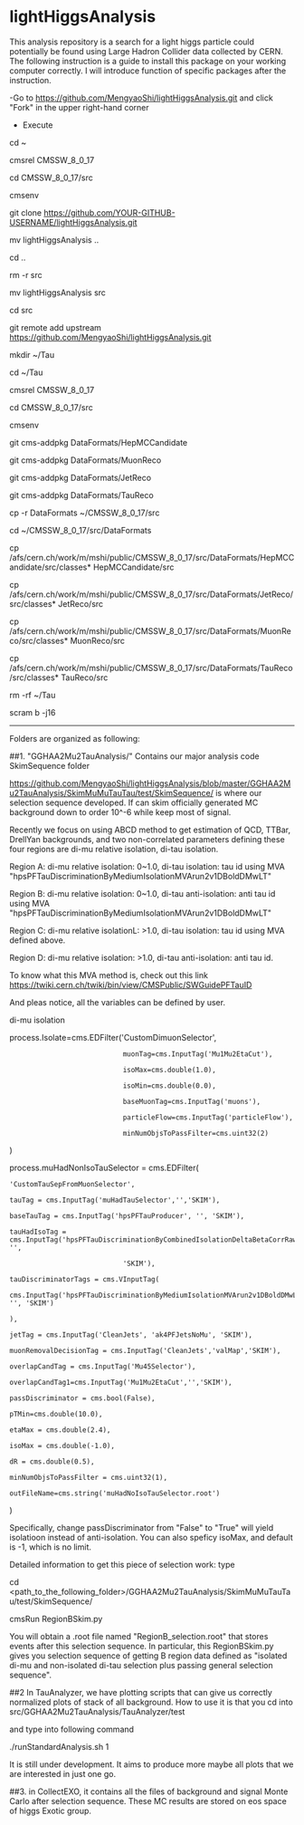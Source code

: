 # lightHiggsAnalysis

This analysis repository is a search for a light higgs particle could potentially be found using Large Hadron Collider data collected by CERN. The following instruction is a guide to install this package on your working computer correctly. I will introduce function of specific packages after the instruction.

-Go to https://github.com/MengyaoShi/lightHiggsAnalysis.git and click "Fork" in the upper right-hand corner

- Execute

cd ~

cmsrel CMSSW_8_0_17

cd CMSSW_8_0_17/src

cmsenv

git clone https://github.com/YOUR-GITHUB-USERNAME/lightHiggsAnalysis.git

mv lightHiggsAnalysis ..

cd ..

rm -r src

mv lightHiggsAnalysis src

cd src

git remote add upstream https://github.com/MengyaoShi/lightHiggsAnalysis.git

mkdir ~/Tau

cd ~/Tau

cmsrel CMSSW_8_0_17

cd CMSSW_8_0_17/src

cmsenv

git cms-addpkg DataFormats/HepMCCandidate

git cms-addpkg DataFormats/MuonReco

git cms-addpkg DataFormats/JetReco

git cms-addpkg DataFormats/TauReco

cp -r DataFormats ~/CMSSW_8_0_17/src

cd ~/CMSSW_8_0_17/src/DataFormats

cp /afs/cern.ch/work/m/mshi/public/CMSSW_8_0_17/src/DataFormats/HepMCCandidate/src/classes* HepMCCandidate/src

cp /afs/cern.ch/work/m/mshi/public/CMSSW_8_0_17/src/DataFormats/JetReco/src/classes* JetReco/src

cp /afs/cern.ch/work/m/mshi/public/CMSSW_8_0_17/src/DataFormats/MuonReco/src/classes* MuonReco/src

cp /afs/cern.ch/work/m/mshi/public/CMSSW_8_0_17/src/DataFormats/TauReco/src/classes* TauReco/src


rm -rf ~/Tau

scram b -j16

***********************************************************************

Folders are organized as following: 

##1. "GGHAA2Mu2TauAnalysis/" Contains our major analysis code 
SkimSequence folder

https://github.com/MengyaoShi/lightHiggsAnalysis/blob/master/GGHAA2Mu2TauAnalysis/SkimMuMuTauTau/test/SkimSequence/ is where our selection sequence developed. If can skim officially generated MC background down to order 10^-6 while keep most of signal.    

Recently we focus on using ABCD method to get estimation of QCD, TTBar, DrellYan backgrounds, and two non-correlated parameters defining these four regions are di-mu relative isolation, di-tau isolation. 

Region A: di-mu relative isolation: 0~1.0, di-tau isolation: tau id using MVA "hpsPFTauDiscriminationByMediumIsolationMVArun2v1DBoldDMwLT"

Region B: di-mu relative isolation: 0~1.0, di-tau anti-isolation: anti tau id using MVA "hpsPFTauDiscriminationByMediumIsolationMVArun2v1DBoldDMwLT"

Region C: di-mu relative isolationL: >1.0, di-tau isolation: tau id using MVA defined above.

Region D: di-mu relative isolation: >1.0, di-tau anti-isolation: anti tau id.

To know what this MVA method is, check out this link https://twiki.cern.ch/twiki/bin/view/CMSPublic/SWGuidePFTauID

And pleas notice, all the variables can be defined by user. 

di-mu isolation



process.Isolate=cms.EDFilter('CustomDimuonSelector',

                                muonTag=cms.InputTag('Mu1Mu2EtaCut'),
                                
                                isoMax=cms.double(1.0),
                                
                                isoMin=cms.double(0.0),
                                
                                baseMuonTag=cms.InputTag('muons'),
                                
                                particleFlow=cms.InputTag('particleFlow'),
                                
                                minNumObjsToPassFilter=cms.uint32(2)
)

process.muHadNonIsoTauSelector = cms.EDFilter(

    'CustomTauSepFromMuonSelector',
    
    tauTag = cms.InputTag('muHadTauSelector','','SKIM'),
    
    baseTauTag = cms.InputTag('hpsPFTauProducer', '', 'SKIM'),
    
    tauHadIsoTag = cms.InputTag('hpsPFTauDiscriminationByCombinedIsolationDeltaBetaCorrRaw3Hits', '',
    
                                'SKIM'),
                                
    tauDiscriminatorTags = cms.VInputTag(
    
    cms.InputTag('hpsPFTauDiscriminationByMediumIsolationMVArun2v1DBoldDMwLT', '', 'SKIM')
    
    ),
    
    jetTag = cms.InputTag('CleanJets', 'ak4PFJetsNoMu', 'SKIM'),
    
    muonRemovalDecisionTag = cms.InputTag('CleanJets','valMap','SKIM'),
    
    overlapCandTag = cms.InputTag('Mu45Selector'),
    
    overlapCandTag1=cms.InputTag('Mu1Mu2EtaCut','','SKIM'),
    
    passDiscriminator = cms.bool(False),
    
    pTMin=cms.double(10.0),
    
    etaMax = cms.double(2.4),
    
    isoMax = cms.double(-1.0),
    
    dR = cms.double(0.5),
    
    minNumObjsToPassFilter = cms.uint32(1),
    
    outFileName=cms.string('muHadNoIsoTauSelector.root')
    
)

Specifically, change passDiscriminator from "False" to "True" will yield isolatioon instead of anti-isolation. You can also speficy isoMax, and default is -1, which is no limit.



Detailed information to get this piece of selection work: type

cd <path_to_the_following_folder>/GGHAA2Mu2TauAnalysis/SkimMuMuTauTau/test/SkimSequence/

cmsRun RegionBSkim.py

You will obtain a .root file named "RegionB_selection.root" that stores events after this selection sequence. In particular, this RegionBSkim.py gives you selection sequence of getting B region data defined as "isolated di-mu and non-isolated di-tau selection plus passing general selection sequence".

##2 In TauAnalyzer, we have plotting scripts that can give us correctly normalized plots of stack of all background. How to use it is that you cd into src/GGHAA2Mu2TauAnalysis/TauAnalyzer/test

and type into following command

 ./runStandardAnalysis.sh 1

It is still under development. It aims to produce more maybe all plots that we are interested in just one go.  

##3. in CollectEXO, it contains all the files of background and signal Monte Carlo after selection sequence. These MC results are stored on eos space of higgs Exotic group.





